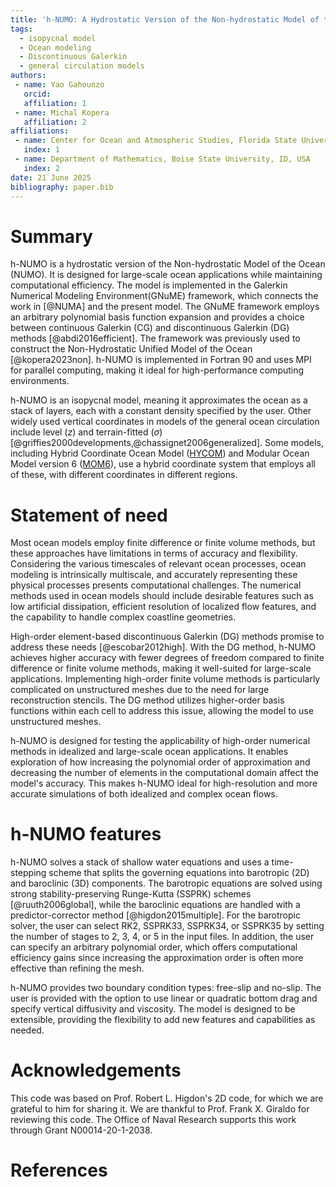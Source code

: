 ```yaml
---
title: 'h-NUMO: A Hydrostatic Version of the Non-hydrostatic Model of the Ocean'
tags:
  - isopycnal model
  - Ocean modeling
  - Discontinuous Galerkin
  - general circulation models
authors:
 - name: Yao Gahounzo
   orcid:
   affiliation: 1
 - name: Michal Kopera
   affiliation: 2
affiliations:
 - name: Center for Ocean and Atmospheric Studies, Florida State University, FL, USA
   index: 1
 - name: Department of Mathematics, Boise State University, ID, USA
   index: 2
date: 21 June 2025
bibliography: paper.bib
---
```


# Summary

h-NUMO is a hydrostatic version of the Non-hydrostatic Model of the Ocean (NUMO). It is designed for large-scale ocean applications while maintaining computational efficiency. The model is implemented in the Galerkin Numerical Modeling Environment(GNuME) framework, which connects the work in [@NUMA] and the present model. The GNuME framework employs an arbitrary polynomial basis function expansion and provides a choice between continuous Galerkin (CG) and discontinuous Galerkin (DG) methods [@abdi2016efficient]. The framework was previously used to construct the Non-Hydrostatic Unified Model of the Ocean [@kopera2023non]. h-NUMO is implemented in Fortran 90 and uses MPI for parallel computing, making it ideal for high-performance computing environments.

h-NUMO is an isopycnal model, meaning it approximates the ocean as a stack of layers, each with a constant density specified by the user. Other widely used vertical coordinates in models of the general ocean circulation include level ($z$) and terrain-fitted ($\sigma$) [@griffies2000developments,@chassignet2006generalized]. Some models, including Hybrid Coordinate Ocean Model ([HYCOM](https://github.com/HYCOM)) and Modular Ocean Model version 6 ([MOM6](https://github.com/NOAA-GFDL/MOM6)), use a hybrid coordinate system that employs all of these, with different coordinates in different regions.

# Statement of need

Most ocean models employ finite difference or finite volume methods, but these approaches have limitations in terms of accuracy and flexibility. Considering the various timescales of relevant ocean processes, ocean modeling is intrinsically multiscale, and accurately representing these physical processes presents computational challenges. The numerical methods used in ocean models should include desirable features such as low artificial dissipation, efficient resolution of localized flow features, and the capability to handle complex coastline geometries.

High-order element-based discontinuous Galerkin (DG) methods promise to address these needs [@escobar2012high]. With the DG method, h-NUMO achieves higher accuracy with fewer degrees of freedom compared to finite difference or finite volume methods, making it well-suited for large-scale applications. Implementing high-order finite volume methods is particularly complicated on unstructured meshes due to the need for large reconstruction stencils. The DG method utilizes higher-order basis functions within each cell to address this issue, allowing the model to use unstructured meshes.

h-NUMO is designed for testing the applicability of high-order numerical methods in idealized and large-scale ocean applications. It enables exploration of how increasing the polynomial order of approximation and decreasing the number of elements in the computational domain affect the model's accuracy. This makes h-NUMO ideal for high-resolution and more accurate simulations of both idealized and complex ocean flows.

# h-NUMO features

h-NUMO solves a stack of shallow water equations and uses a time-stepping scheme that splits the governing equations into barotropic (2D) and baroclinic (3D) components. The barotropic equations are solved using strong stability-preserving Runge-Kutta (SSPRK) schemes [@ruuth2006global], while the baroclinic equations are handled with a predictor-corrector method [@higdon2015multiple]. For the barotropic solver, the user can select RK2, SSPRK33, SSPRK34, or SSPRK35 by setting the number of stages to 2, 3, 4, or 5 in the input files. In addition, the user can specify an arbitrary polynomial order, which offers computational efficiency gains since increasing the approximation order is often more effective than refining the mesh.

h-NUMO provides two boundary condition types: free-slip and no-slip. The user is provided with the option to use linear or quadratic bottom drag and specify vertical diffusivity and viscosity. The model is designed to be extensible, providing the flexibility to add new features and capabilities as needed.


# Acknowledgements

This code was based on Prof. Robert L. Higdon's 2D code, for which we are grateful to him for sharing it. We are thankful to Prof. Frank X. Giraldo for reviewing this code. The Office of Naval Research supports this work through Grant N00014-20-1-2038.

# References
